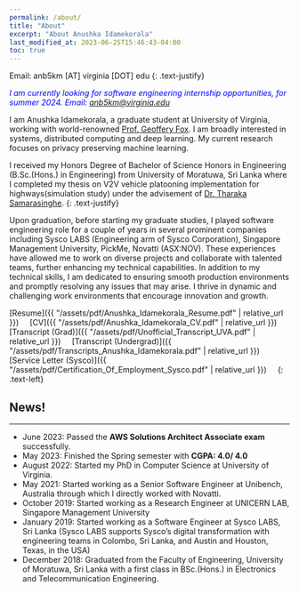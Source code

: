 ```yaml
---
permalink: /about/
title: "About"
excerpt: "About Anushka Idamekorala"
last_modified_at: 2023-06-25T15:46:43-04:00
toc: true
---
```


Email: anb5km [AT] virginia [DOT] edu
{: .text-justify}


<span style="color:blue">*I am currently looking for software engineering internship opportunities, for summer 2024. Email: anb5km@virginia.edu*</span>

I am Anushka Idamekorala, a graduate student at University of Virginia, working with world-renowned [Prof. Geoffery Fox]({{"https://engineering.virginia.edu/faculty/geoffrey-c-fox"}}). I am broadly interested in systems, distributed computing and deep learning. My current research focuses on privacy preserving machine learning.

I received my Honors Degree of Bachelor of Science Honors in Engineering (B.Sc.(Hons.) in Engineering) from University of Moratuwa, Sri Lanka
where I completed my thesis on V2V vehicle platooning implementation for highways(simulation study) under the advisement of
[Dr. Tharaka Samarasinghe]({{"https://ent.uom.lk/team/dr-tharaka-samarasinghe/"}}).
{: .text-justify}

Upon graduation, before starting my graduate studies, I played software engineering role for a couple of years in several prominent companies including Sysco LABS (Engineering arm of Sysco Corporation), Singapore Management University, PickMe, 
Novatti (ASX:NOV). These experiences have allowed me to work on diverse projects and collaborate with talented teams, further enhancing my technical capabilities. In addition to my technical skills, I am dedicated to ensuring smooth production environments and promptly resolving any issues that may arise. I thrive in dynamic and challenging work environments that encourage innovation and growth.



[Resume]({{ "/assets/pdf/Anushka_Idamekorala_Resume.pdf" | relative_url }}) &nbsp; &nbsp;
[CV]({{ "/assets/pdf/Anushka_Idamekorala_CV.pdf" | relative_url }}) &nbsp; &nbsp;
[Transcript (Grad)]({{ "/assets/pdf/Unofficial_Transcript_UVA.pdf" | relative_url }}) &nbsp; &nbsp;
[Transcript (Undergrad)]({{ "/assets/pdf/Transcripts_Anushka_Idamekorala.pdf" | relative_url }}) &nbsp; &nbsp;
[Service Letter (Sysco)]({{ "/assets/pdf/Certification_Of_Employment_Sysco.pdf" | relative_url }}) &nbsp; &nbsp;
{: .text-left}


## News!
---
* June 2023: Passed the **AWS Solutions Architect Associate exam** successfully.
* May 2023: Finished the Spring semester with **CGPA: 4.0/ 4.0**
* August 2022: Started my PhD in Computer Science at University of Virginia.
* May 2021: Started working as a Senior Software Engineer at Unibench, Australia through which I directly worked with Novatti.
* October 2019: Started working as a Research Engineer at UNICERN LAB, Singapore Management University
* January 2019: Started working as a Software Engineer at Sysco LABS, Sri Lanka (Sysco LABS supports Sysco’s digital transformation with engineering teams in Colombo, Sri Lanka, and Austin and Houston, Texas, in the USA)
* December 2018: Graduated from the Faculty of Engineering, University of Moratuwa, Sri Lanka with a first class in BSc.(Hons.) in Electronics and Telecommunication Engineering.

